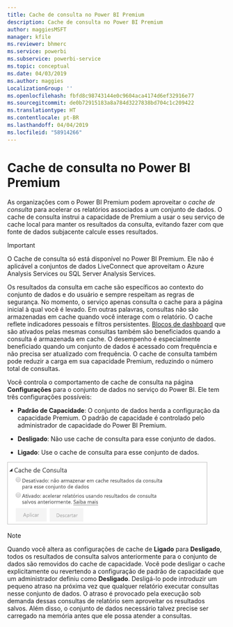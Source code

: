 ```yaml
---
title: Cache de consulta no Power BI Premium
description: Cache de consulta no Power BI Premium
author: maggiesMSFT
manager: kfile
ms.reviewer: bhmerc
ms.service: powerbi
ms.subservice: powerbi-service
ms.topic: conceptual
ms.date: 04/03/2019
ms.author: maggies
LocalizationGroup: ''
ms.openlocfilehash: fbfd8c98743144e0c9604aca4174d6ef32916e77
ms.sourcegitcommit: de0b72915183a8a784d3227838bd704c1c209422
ms.translationtype: HT
ms.contentlocale: pt-BR
ms.lasthandoff: 04/04/2019
ms.locfileid: "58914266"
---
```

# <a name="query-caching-in-power-bi-premium"></a>Cache de consulta no Power BI Premium

As organizações com o Power BI Premium podem aproveitar o *cache de consulta* para acelerar os relatórios associados a um conjunto de dados. O cache de consulta instrui a capacidade de Premium a usar o seu serviço de cache local para manter os resultados da consulta, evitando fazer com que fonte de dados subjacente calcule esses resultados.

> [!IMPORTANT]
> O Cache de consulta só está disponível no Power BI Premium. Ele não é aplicável a conjuntos de dados LiveConnect que aproveitam o Azure Analysis Services ou SQL Server Analysis Services.

Os resultados da consulta em cache são específicos ao contexto do conjunto de dados e do usuário e sempre respeitam as regras de segurança. No momento, o serviço apenas consulta o cache para a página inicial à qual você é levado. Em outras palavras, consultas não são armazenadas em cache quando você interage com o relatório. O cache reflete indicadores pessoais e filtros persistentes. [Blocos de dashboard](service-dashboard-tiles.md) que são ativados pelas mesmas consultas também são beneficiados quando a consulta é armazenada em cache. O desempenho é especialmente beneficiado quando um conjunto de dados é acessado com frequência e não precisa ser atualizado com frequência. O cache de consulta também pode reduzir a carga em sua capacidade Premium, reduzindo o número total de consultas.

Você controla o comportamento de cache de consulta na página **Configurações** para o conjunto de dados no serviço do Power BI. Ele tem três configurações possíveis:

- **Padrão de Capacidade**: O conjunto de dados herda a configuração da capacidade Premium. O padrão de capacidade é controlado pelo administrador de capacidade do Power BI Premium.

- **Desligado**: Não use cache de consulta para esse conjunto de dados.

- **Ligado**: Use o cache de consulta para esse conjunto de dados.

![Caixa de diálogo de cache de consulta](media/power-bi-query-caching/power-bi-query-caching.png)

> [!NOTE]
> Quando você altera as configurações de cache de **Ligado** para **Desligado**, todos os resultados de consulta salvos anteriormente para o conjunto de dados são removidos do cache de capacidade. Você pode desligar o cache explicitamente ou revertendo a configuração de padrão de capacidade que um administrador definiu como **Desligado**. Desligá-lo pode introduzir um pequeno atraso na próxima vez que qualquer relatório executar consultas nesse conjunto de dados. O atraso é provocado pela execução sob demanda dessas consultas de relatório sem aproveitar os resultados salvos. Além disso, o conjunto de dados necessário talvez precise ser carregado na memória antes que ele possa atender a consultas.


